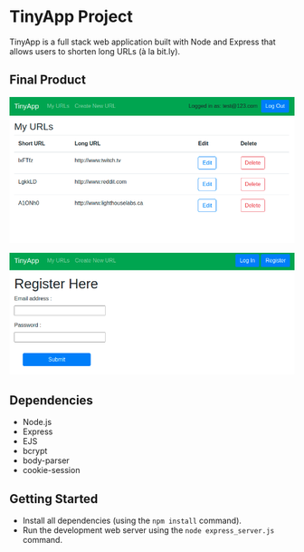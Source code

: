 # TinyApp Project

TinyApp is a full stack web application built with Node and Express that allows users to shorten long URLs (à la bit.ly).

## Final Product

!["Main Urls Page:"](https://github.com/glavovic/tinyapp/blob/master/docs/TinyAppMainUrls.png)

!["Registration Page:"](https://github.com/glavovic/tinyapp/blob/master/docs/TinyAppRegistration.png)

## Dependencies

- Node.js
- Express
- EJS
- bcrypt
- body-parser
- cookie-session

## Getting Started

- Install all dependencies (using the `npm install` command).
- Run the development web server using the `node express_server.js` command.
